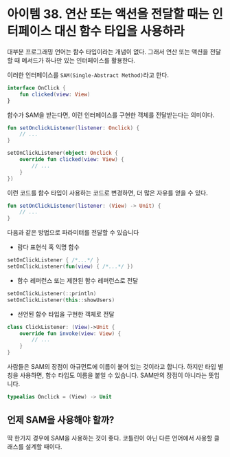 # 아이템 38. 연산 또는 액션을 전달할 때는 인터페이스 대신 함수 타입을 사용하라

대부분 프로그래밍 언어는 함수 타입이라는 개념이 없다. 그래서 연산 또는 액션을 전달할 때 메서드가 하나만 있는 인터페이스를 활용한다.

이러한 인터페이스를 `SAM(Single-Abstract Method)`라고 한다.

```kt
interface OnClick {
    fun clicked(view: View)
}
```

함수가 SAM을 받는다면, 이런 인터페이스를 구현한 객체를 전달받는다는 의미이다.
```kt
fun setOnclickListener(listener: Onclick) {
    // ...
}

setOnClickListener(object: Onclick {
    override fun clicked(view: View) {
        // ...
    }
})
```

이런 코드를 함수 타입이 사용하는 코드로 변경하면, 더 많은 자유를 얻을 수 있다.
```kt
fun setOnClickListener(listener: (View) -> Unit) {
    // ...
}
```
다음과 같은 방법으로 파라미터를 전달할 수 있습니다
- 람다 표현식 혹 익명 함수
```kt
setOnClickListener { /*...*/ }
setOnClickListener(fun(view) { /*...*/ })
```
- 함수 레퍼런스 또는 제한된 함수 레퍼런스로 전달
```kt
setOnClickListener(::println)
setOnClickListener(this::showUsers)
```
- 선언된 함수 타입을 구현한 객체로 전달
```kt
class ClickListener: (View)->Unit {
	override fun invoke(view: View) {
		// ...
	}
}
```
사람들은 SAM의 장점이 아규먼트에 이름이 붙어 있는 것이라고 합니다. 하지만 타입 별칭을 사용하면, 함수 타입도 이름을 붙일 수 있습니다.
SAM만의 장점이 아니라는 뜻입니다.
```kt
typealias Onclick = (View) -> Unit
```

## 언제 SAM을 사용해야 할까?

딱 한가지 경우에 SAM을 사용하는 것이 좋다.
코틀린이 아닌 다른 언어에서 사용할 클래스를 설계할 때이다.
